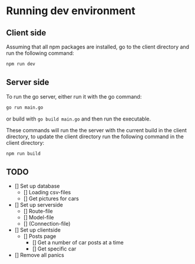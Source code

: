 # Running dev environment
## Client side
Assuming that all npm packages are installed, go to the client directory and run the following command:
```bash
npm run dev
```

## Server side
To run the go server, either run it with the go command:
```bash
go run main.go
``` 
or build with `go build main.go` and then run the executable.

These commands will run the the server with the current build in the client directory, to update the client directory run the following command in the client directory:
```bash
npm run build
```

## TODO
- [] Set up database 
    - [] Loading csv-files
    - [] Get pictures for cars
- [] Set up serverside
    - [] Route-file
    - [] Model-file
    - [] (Connection-file)
- [] Set up clientside
    - [] Posts page
        - [] Get a number of car posts at a time
        - [] Get specific car
- [] Remove all panics